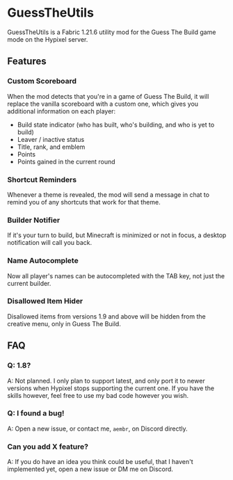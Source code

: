 # GuessTheUtils
GuessTheUtils is a Fabric 1.21.6 utility mod for the Guess The Build game mode on the Hypixel server.
## Features
### Custom Scoreboard
When the mod detects that you're in a game of Guess The Build, it will replace the vanilla scoreboard with a custom one, which gives you additional information on each player:

- Build state indicator (who has built, who's building, and who is yet to build)
- Leaver / inactive status
- Title, rank, and emblem
- Points
- Points gained in the current round

### Shortcut Reminders
Whenever a theme is revealed, the mod will send a message in chat to remind you of any shortcuts that work for that theme.

### Builder Notifier
If it's your turn to build, but Minecraft is minimized or not in focus, a desktop notification will call you back.

### Name Autocomplete
Now all player's names can be autocompleted with the TAB key, not just the current builder.

### Disallowed Item Hider
Disallowed items from versions 1.9 and above will be hidden from the creative menu, only in Guess The Build.

## FAQ

### Q: 1.8?
A: Not planned. I only plan to support latest, and only port it to newer versions when Hypixel stops supporting the current one. If you have the skills however, feel free to use my bad code however you wish.

### Q: I found a bug!
A: Open a new issue, or contact me, `aembr`, on Discord directly.

### Can you add X feature?
A: If you do have an idea you think could be useful, that I haven't implemented yet, open a new issue or DM me on Discord.
